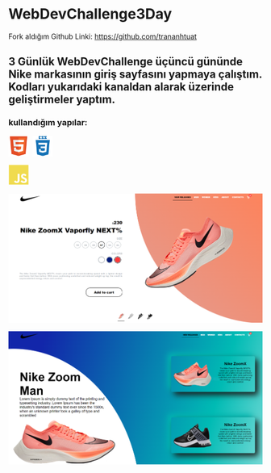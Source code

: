 # WebDevChallenge3Day

Fork aldığım Github Linki:  https://github.com/trananhtuat 
## 3 Günlük WebDevChallenge  üçüncü   gününde Nike markasının giriş sayfasını yapmaya çalıştım. Kodları yukarıdaki kanaldan alarak üzerinde geliştirmeler yaptım.


### kullandığım yapılar:

  <img src="https://github.com/devicons/devicon/blob/master/icons/html5/html5-original.svg" title="HTML5" alt="HTML" width="40" height="40"/>&nbsp;
<img src="https://github.com/devicons/devicon/blob/master/icons/css3/css3-plain-wordmark.svg"  title="CSS3" alt="CSS" width="40" height="40"/>&nbsp;

<img src="https://github.com/devicons/devicon/blob/master/icons/javascript/javascript-plain.svg"  title="JS" alt="JS" width="40" height="40"/>&nbsp;





![First Page]( https://github.com/atesbey-design/WebDevChallenge3Day/blob/master/firstPage.png)


![First Page]( https://github.com/atesbey-design/WebDevChallenge3Day/blob/master/secondPage.PNG)
